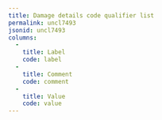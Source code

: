```yaml
---
title: Damage details code qualifier list
permalink: uncl7493
jsonid: uncl7493
columns:
  - 
    title: Label
    code: label
  - 
    title: Comment
    code: comment
  - 
    title: Value
    code: value
---
```

